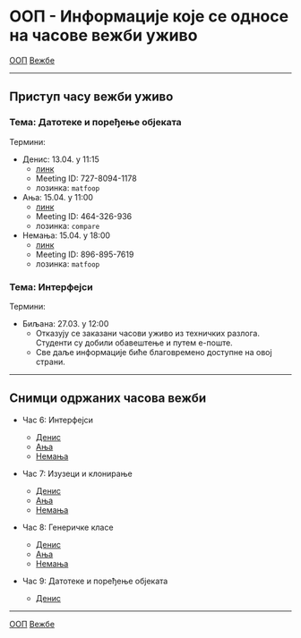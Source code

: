 # ООП - Информације које се односе на часове вежби уживо

[ООП](../../README.md) [Вежбе](../README.md)

---

## Приступ часу вежби уживо

### Тема: Датотеке и поређење објеката
Термини:
- Денис: 13.04. у 11:15 
  - [линк](https://us04web.zoom.us/j/72780941178?pwd=MnRkWDFNQlRZN2l3bEp5Smk0RnVwUT09)
  - Meeting ID: 727-8094-1178
  - лозинка: `matfoop`
- Ања: 15.04. у 11:00 
  - [линк](https://us04web.zoom.us/j/464326936?pwd=aUFvTjliZEtRbW9YMGowV1BEOUJ3Zz09)
  - Meeting ID: 464-326-936
  - лозинка: `compare`
- Немања: 15.04. у 18:00 
  - [линк](https://us04web.zoom.us/j/8968957619?pwd=TXYzQUFQSjk3enc2ZkhhVWNDS0VlZz09)
  - Meeting ID: 896-895-7619
  - лозинка: `matfoop`
  

### Тема: Интерфејси
Термини:
- Биљана: 27.03. у 12:00 
  - Отказују се заказани часови уживо из техничких разлога. Студенти су добили обавештење и путем е-поште.
  - Све даље информације биће благовремено доступне на овој страни. 

---

## Снимци одржаних часова вежби
- Час 6: Интерфејси
	- [Денис](https://youtu.be/yJid-lC8RUw) 
	- [Ања](https://youtu.be/rVcXIdKxfyo) 
	- [Немања](https://youtu.be/eEBMNy6TeQ0)

- Час 7: Изузеци и клонирање
	- [Денис](https://youtu.be/NeNkABXWxfY)
	- [Ања](https://youtu.be/2tUoWWEGoA0) 
	- [Немања](https://youtu.be/fL5qIcN7eGA)
  
- Час 8: Генеричке класе
	- [Денис](https://youtu.be/pae4I1DdSGM)
	- [Ања](https://youtu.be/th4Q0ykunsM)
	- [Немања](https://www.youtube.com/watch?v=HX8e5eR-VOA)
	
 - Час 9: Датотеке и поређење објеката
	- [Денис](https://youtu.be/7hycG24wSao)
---

[ООП](../../README.md) [Вежбе](../README.md)
